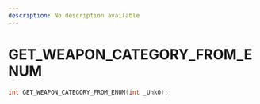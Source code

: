 ```yaml
---
description: No description available 
---
```


# GET_WEAPON_CATEGORY_FROM_ENUM

```cpp
int GET_WEAPON_CATEGORY_FROM_ENUM(int _Unk0);
```
